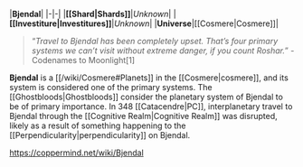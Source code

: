 |**Bjendal**|
|-|-|
|**[[Shard\|Shards]]**|*Unknown*|
|**[[Investiture\|Investitures]]**|*Unknown*|
|**Universe**|[[Cosmere\|Cosmere]]|

>“*Travel to Bjendal has been completely upset. That’s four primary systems we can’t visit without extreme danger, if you count Roshar.*”
\-Codenames to Moonlight[1]


**Bjendal** is a [[/wiki/Cosmere#Planets]] in the [[Cosmere\|cosmere]], and its system is considered one of the primary systems.
The [[Ghostbloods\|Ghostbloods]] consider the planetary system of Bjendal to be of primary importance. In 348 [[Catacendre\|PC]], interplanetary travel to Bjendal through the [[Cognitive Realm\|Cognitive Realm]] was disrupted, likely as a result of something happening to the [[Perpendicularity\|perpendicularity]] on Bjendal.



https://coppermind.net/wiki/Bjendal